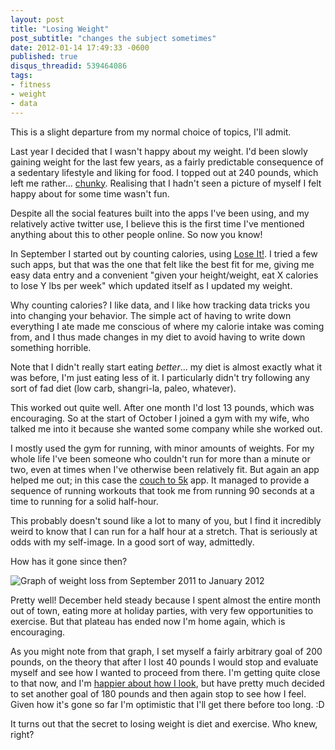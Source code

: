 ```yaml
---
layout: post
title: "Losing Weight"
post_subtitle: "changes the subject sometimes"
date: 2012-01-14 17:49:33 -0600
published: true
disqus_threadid: 539464086
tags:
- fitness
- weight
- data
---
```

This is a slight departure from my normal choice of topics, I'll admit.

Last year I decided that I wasn't happy about my weight. I'd been slowly gaining weight for the last few years, as a fairly predictable consequence of a sedentary lifestyle and liking for food. I topped out at 240 pounds, which left me rather... [chunky][chunky]. Realising that I hadn't seen a picture of myself I felt happy about for some time wasn't fun.

Despite all the social features built into the apps I've been using, and my relatively active twitter use, I believe this is the first time I've mentioned anything about this to other people online. So now you know!

In September I started out by counting calories, using [Lose It!][loseit]. I tried a few such apps, but that was the one that felt like the best fit for me, giving me easy data entry and a convenient "given your height/weight, eat X calories to lose Y lbs per week" which updated itself as I updated my weight.

Why counting calories? I like data, and I like how tracking data tricks you into changing your behavior. The simple act of having to write down everything I ate made me conscious of where my calorie intake was coming from, and I thus made changes in my diet to avoid having to write down something horrible.

Note that I didn't really start eating *better*... my diet is almost exactly what it was before, I'm just eating less of it. I particularly didn't try following any sort of fad diet (low carb, shangri-la, paleo, whatever).

This worked out quite well. After one month I'd lost 13 pounds, which was encouraging. So at the start of October I joined a gym with my wife, who talked me into it because she wanted some company while she worked out.

I mostly used the gym for running, with minor amounts of weights. For my whole life I've been someone who couldn't run for more than a minute or two, even at times when I've otherwise been relatively fit. But again an app helped me out; in this case the [couch to 5k][c25k] app. It managed to provide a sequence of running workouts that took me from running 90 seconds at a time to running for a solid half-hour.

This probably doesn't sound like a lot to many of you, but I find it incredibly weird to know that I can run for a half hour at a stretch. That is seriously at odds with my self-image. In a good sort of way, admittedly.

How has it gone since then?

![Graph of weight loss from September 2011 to January 2012][graph]

Pretty well! December held steady because I spent almost the entire month out of town, eating more at holiday parties, with very few opportunities to exercise. But that plateau has ended now I'm home again, which is encouraging.

As you might note from that graph, I set myself a fairly arbitrary goal of 200 pounds, on the theory that after I lost 40 pounds I would stop and evaluate myself and see how I wanted to proceed from there. I'm getting quite close to that now, and I'm [happier about how I look][jenga], but have pretty much decided to set another goal of 180 pounds and then again stop to see how I feel. Given how it's gone so far I'm optimistic that I'll get there before too long. :D

It turns out that the secret to losing weight is diet and exercise. Who knew, right?

[chunky]: /blog/images/2012/01/chunky.jpg
[jenga]: /blog/images/2012/01/jenga.jpg "This is a very unfair comparison shot, but you can see the change in the face at least..."
[graph]: /blog/images/2012/01/weight-loss-graph.png
[loseit]: http://loseit.com/ "Convenient screenshot from the Lose It! website"
[c25k]: http://sites.google.com/site/c25kapp/
